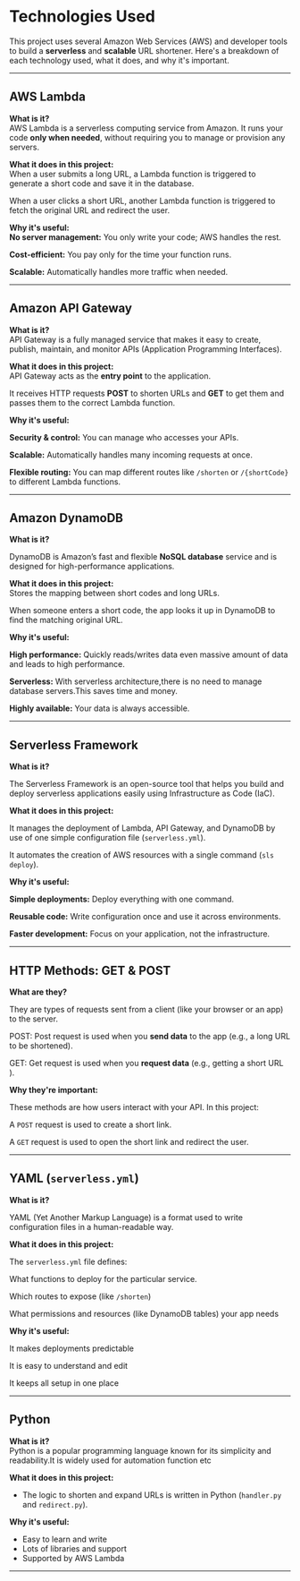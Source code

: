 # Technologies Used

This project uses several Amazon Web Services (AWS) and developer tools to build a **serverless** and **scalable** URL shortener. Here's a breakdown of each technology used, what it does, and why it's important.

---

##  AWS Lambda

**What is it?**  
AWS Lambda is a serverless computing service from Amazon. It runs your code **only when needed**, without requiring you to manage or provision any servers.

**What it does in this project:**  
 When a user submits a long URL, a Lambda function is triggered to generate a short code and save it in the database.

 When a user clicks a short URL, another Lambda function is triggered to fetch the original URL and redirect the user.

**Why it's useful:**  
 **No server management:** You only write your code; AWS handles the rest.

 **Cost-efficient:** You pay only for the time your function runs.

 **Scalable:** Automatically handles more traffic when needed.

---

## Amazon API Gateway

**What is it?**  
API Gateway is a fully managed service that makes it easy to create, publish, maintain, and monitor APIs (Application Programming Interfaces).

**What it does in this project:**  
   API Gateway acts as the **entry point** to the application.

   It receives HTTP requests **POST** to shorten URLs and **GET** to get them and passes them to the correct Lambda function.

**Why it's useful:** 

 **Security & control:** You can manage who accesses your APIs.
 
 **Scalable:** Automatically handles many incoming requests at once.
 
  **Flexible routing:** You can map different routes like `/shorten` or `/{shortCode}` to different Lambda functions.

---

##  Amazon DynamoDB

**What is it?**  


DynamoDB is Amazon’s fast and flexible **NoSQL database** service and is designed for high-performance applications.

**What it does in this project:**  
 Stores the mapping between short codes and long URLs.
  
 When someone enters a short code, the app looks it up in DynamoDB to find the matching original URL.

**Why it's useful:**  


 **High performance:** Quickly reads/writes data even massive amount of data and leads to high performance.

 
 **Serverless:** With serverless architecture,there is no need to manage database servers.This saves time and money.


 **Highly available:** Your data is always accessible.

---

## Serverless Framework

**What is it?**  


The Serverless Framework is an open-source tool that helps you build and deploy serverless applications easily using Infrastructure as Code (IaC).

**What it does in this project:**  


  It manages the deployment of Lambda, API Gateway, and DynamoDB  by use of  one simple configuration file (`serverless.yml`).
 
  It automates the creation of AWS resources with a single command (`sls deploy`).

**Why it's useful:**  


 **Simple deployments:** Deploy everything with one command.
 
 **Reusable code:** Write configuration once and use it across environments.
 
 **Faster development:** Focus on your application, not the infrastructure.

---

##  HTTP Methods: GET & POST

**What are they?**  


They are types of requests sent from a client (like your browser or an app) to the server.

 POST: Post request is used when you **send data** to the app (e.g., a long URL to be shortened).


 GET: Get request is used when you **request data** (e.g., getting a short URL ).

**Why they're important:**  

These methods are how users interact with your API. In this project:

 A `POST` request is used to create a short link.
 
 A `GET` request is used to open the short link and redirect the user.

---

##  YAML (`serverless.yml`)

**What is it?**  

YAML (Yet Another Markup Language) is a format used to write configuration files in a human-readable way.

**What it does in this project:**  

The `serverless.yml` file defines:

 What functions to deploy for the particular service.
 
 Which routes to expose (like `/shorten`)
 
 What permissions and resources (like DynamoDB tables) your app needs

**Why it's useful:**  

   It makes deployments predictable
 
   It is easy to understand and edit
 
   It keeps all setup in one place

---

##  Python

**What is it?**  
Python is a popular programming language known for its simplicity and readability.It is widely used for automation function etc

**What it does in this project:**  
- The logic to shorten and expand URLs is written in Python (`handler.py` and `redirect.py`).

**Why it's useful:**  
- Easy to learn and write
- Lots of libraries and support
- Supported by AWS Lambda

---



